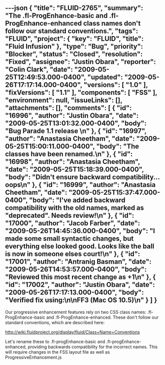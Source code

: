 ---json
{
  "title": "FLUID-2765",
  "summary": "The .fl-ProgEnhance-basic and .fl-ProgEnhance-enhanced class names don't follow our standard conventions.",
  "tags": "FLUID",
  "project": {
    "key": "FLUID",
    "title": "Fluid Infusion"
  },
  "type": "Bug",
  "priority": "Blocker",
  "status": "Closed",
  "resolution": "Fixed",
  "assignee": "Justin Obara",
  "reporter": "Colin Clark",
  "date": "2009-05-25T12:49:53.000-0400",
  "updated": "2009-05-26T17:17:14.000-0400",
  "versions": [
    "1.0"
  ],
  "fixVersions": [
    "1.1"
  ],
  "components": [
    "FSS"
  ],
  "environment": null,
  "issueLinks": [],
  "attachments": [],
  "comments": [
    {
      "id": "16996",
      "author": "Justin Obara",
      "date": "2009-05-25T13:01:32.000-0400",
      "body": "Bug Parade 1.1 release&#x20;\n"
    },
    {
      "id": "16997",
      "author": "Anastasia Cheetham",
      "date": "2009-05-25T15:00:11.000-0400",
      "body": "The classes have been renamed.\n"
    },
    {
      "id": "16998",
      "author": "Anastasia Cheetham",
      "date": "2009-05-25T15:18:39.000-0400",
      "body": "Didn't ensure backward compatibility... oops\n"
    },
    {
      "id": "16999",
      "author": "Anastasia Cheetham",
      "date": "2009-05-25T15:37:47.000-0400",
      "body": "I've added backward compatibility with the old names, marked as \"deprecated\". Needs review!\n"
    },
    {
      "id": "17000",
      "author": "Jacob Farber",
      "date": "2009-05-26T14:45:36.000-0400",
      "body": "I made some small syntactic changes, but everything else looked good. Looks like the ball is now in someone elses court!\n"
    },
    {
      "id": "17001",
      "author": "Antranig Basman",
      "date": "2009-05-26T14:53:57.000-0400",
      "body": "Reviewed this most recent change as +1\n"
    },
    {
      "id": "17002",
      "author": "Justin Obara",
      "date": "2009-05-26T17:17:13.000-0400",
      "body": "Verified fix using:\n\nFF3 (Mac OS 10.5)\n"
    }
  ]
}
---
Our progressive enhancement features rely on two CSS class names: .fl-ProgEnhance-basic and .fl-ProgEnhance-enhanced. These don't follow our standard conventions, which are described here:

<http://wiki.fluidproject.org/display/fluid/Class+Name+Conventions>

Let's rename these to .fl-progEnhance-basic and .fl-progEnhance-enhanced, providing backwards compatibility for the incorrect names. This will require changes in the FSS layout file as well as ProgressiveEnhancement.js

        